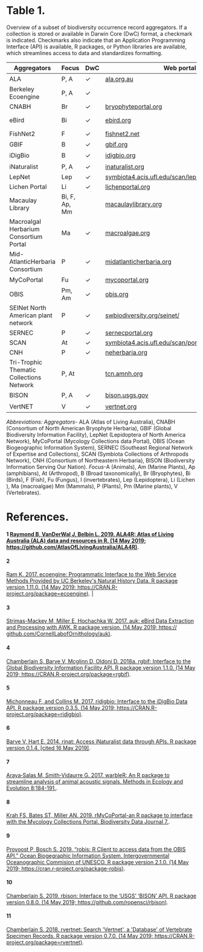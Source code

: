 
# **Table 1.**   
Overview of a subset of biodiversity occurrence record aggregators. If a collection is stored or available in Darwin Core (DwC) format, a checkmark is indicated. Checkmarks also indicate that an Application Programming Interface (API) is available, R packages, or Python libraries are available, which streamlines access to data and standardizes formatting.
  
  
| Aggregators                              | Focus         | DwC | Web portal                                          | API | R packages   | Python    |
|------------------------------------------|---------------|-----|-----------------------------------------------------|-----|--------------|-----------|
| ALA                                      | P, A          | ✓   | [ala.org.au](https://www.ala.org.au/)                                        | ✓   | ALA4R<sup>[1](<#1>)</sup>       |           |
| Berkeley Ecoengine                       | P, A          | ✓   |                                                     | ✓   | Ecoengine<sup>[2](<#2>)</sup>   |           |
| CNABH                                    | Br            | ✓   | [bryophyteportal.org](https://bryophyteportal.org/portal/)                                 |     |              |           |
| eBird                                    | Bi            | ✓   | [ebird.org](https://ebird.org/home)                                         | ✓   | Auk<sup>[3](<#3>)</sup>         | ebird-api |
| FishNet2                                 | F             | ✓   | [fishnet2.net](http://fishnet2.net/)                                        | ✓   |              | fishnet   |
| GBIF                                     | B             | ✓   | [gbif.org](https://www.gbif.org/)                                           | ✓   | Rgbif<sup>[4](<#4>)</sup>      | pygbif    |
| iDigBio                                  | B             | ✓   | [idigbio.org](https://www.idigbio.org/)                                      | ✓   | Ridigbio<sup>[5](<#5>)</sup>    | idigbio   |
| iNaturalist                              | P, A          | ✓   | [inaturalist.org](https://www.inaturalist.org)                                     | ✓   | Rinat<sup>[6](<#6>)</sup>       |           |
| LepNet                                   | Lep           | ✓   | [symbiota4.acis.ufl.edu/scan/lepnet/portal/index.php](http://symbiota4.acis.ufl.edu/scan/lepnet/portal/index.php) |     |              |           |
| Lichen Portal                            | Li            | ✓   | [lichenportal.org](https://lichenportal.org/cnalh/#)                                    |     |              |           |
| Macaulay Library                         | Bi, F, Ap, Mm |     | [macaulaylibrary.org](https://www.macaulaylibrary.org/)                                 |     | WarbleR<sup>[7](<#7>)</sup>     |           |
| Macroalgal Herbarium Consortium Portal​  | Ma            | ✓   | [macroalgae.org](https://macroalgae.org/portal/)                                  |     |              |           |
| Mid-AtlanticHerbaria Consortium          | P             | ✓   | [midatlanticherbaria.org](http://midatlanticherbaria.org/portal/)                             |     |              |           |
| MyCoPortal                               | Fu            | ✓   | [mycoportal.org](https://mycoportal.org/portal/)                                      |     | RMyCoPortal<sup>[8](<#8>)</sup> |           |
| OBIS                                     | Pm, Am        | ✓   | [obis.org](https://mapper.obis.org/)                                            | ✓   | Robis<sup>[9](<#9>)</sup>       |           |
| SEINet North American plant network      | P             | ✓   | [swbiodiversity.org/seinet/](http://swbiodiversity.org/seinet/)                         |     |              |           |
| SERNEC                                   | P             | ✓   | [sernecportal.org](http://sernecportal.org/portal/)                                    |     |              |           |
| SCAN                                     | At            | ✓   | [symbiota4.acis.ufl.edu/scan/portal/](http://symbiota4.acis.ufl.edu/scans/portal/)                |     |              |           |
| CNH​                                     | P             | ✓   | [neherbaria.org](http://portal.neherbaria.org/portal/)                                      |     |              |           |
| Tri-Trophic Thematic Collections Network | P, At         |     | [tcn.amnh.org](http://tcn.amnh.org/)                                        |     |              |           |
| BISON                                    | P, A          | ✓   | [bison.usgs.gov](https://bison.usgs.gov/#home)                                      | ✓   | Rbison<sup>[10](<#10>)</sup>     |           |
| VertNET                                  | V             | ✓   | [vertnet.org](http://vertnet.org/)                                         | ✓   | RVertNet<sup>[11](<#11>)</sup>   |           |

*Abbreviations:* *Aggregators*- ALA (Atlas of Living Australia), CNABH (Consortium of North American Bryophyte Herbaria), GBIF (Global Biodiversity Information Facility), LepNet (Lepidoptera of North America Network), MyCoPortal (Mycology Collections data Portal), OBIS (Ocean Biogeographic Information System), SERNEC (Southeast Regional Network of Expertise and Collections), SCAN (Symbiota Collections of Arthropods Network), CNH (Consortium of Northeastern Herbaria), BISON (Biodiversity Information Serving Our Nation). *Focus*-A (Animals), Am (Marine Plants), Ap (amphibians), At (Arthropod​), B (Broad taxonomically), Br (Bryophytes), Bi (Birds), F (Fish), Fu (Fungus​), I (invertebrates), Lep (Lepidoptera​), Li (Lichen​), Ma (macroalgae) Mm (Mammals), P (Plants), Pm (Marine plants), V (Vertebrates).
  
# **References**. 
#### 1  [Raymond B, VanDerWal J, Belbin L. 2019. ALA4R: Atlas of Living Australia (ALA) data and resources in R. (14 May 2019; https://github.com/AtlasOfLivingAustralia/ALA4R)](https://github.com/AtlasOfLivingAustralia/ALA4R). 
  
#### 2  
[Ram K. 2017. ecoengine: Programmatic Interface to the Web Service Methods Provided by UC Berkeley's Natural History Data. R package version 1.11.0. (14 May 2019; https://CRAN.R-project.org/package=ecoengine)](https://CRAN.R-project.org/package=ecoengine). |
  
#### 3  
[Strimas-Mackey M, Miller E, Hochachka W. 2017. auk: eBird Data Extraction and Processing with AWK. R package version. (14 May 2019; https://​github.com/​CornellLabofOrnithology/​auk)](https://​github.com/​CornellLabofOrnithology/​auk). 
  
#### 4     
[Chamberlain S, Barve V, Mcglinn D, Oldoni D. 2018a. rgbif: Interface to the Global Biodiversity Information Facility API. R package version 1.1.0. (14 May 2019; https://CRAN.R-project.org/package=rgbif)](https://CRAN.R-project.org/package=rgbif).

#### 5    
[Michonneau F, and Collins M. 2017. ridigbio: Interface to the iDigBio Data API. R package version 0.3.5. (14 May 2019; https://CRAN.R-project.org/package=ridigbio)](https://CRAN.R-project.org/package=ridigbio). 
  
#### 6
[Barve V, Hart E. 2014. rinat: Access iNaturalist data through APIs. R package version 0.1.4. [cited 16 May 2019]](https://github.com/ropensci/rinat). 
  
#### 7    
[Araya‐Salas M, Smith‐Vidaurre G. 2017. warbleR: An R package to streamline analysis of animal acoustic signals. Methods in Ecology and Evolution 8:184-191.](https://besjournals.onlinelibrary.wiley.com/doi/full/10.1111/2041-210X.12624). 
  
#### 8    
[Krah FS, Bates ST, Miller AN. 2019. rMyCoPortal-an R package to interface with the Mycology Collections Portal. Biodiversity Data Journal 7.](https://www.ncbi.nlm.nih.gov/pmc/articles/PMC6341041/).  
  
#### 9    
[Provoost P, Bosch S. 2019. “robis: R Client to access data from the OBIS API.” Ocean Biogegraphic Information System. Intergovernmental Oceanographic Commision of UNESCO. R package version 2.1.0. (14 May 2019; https://cran.r-project.org/package-robis)](https://cran.r-project.org/package-robis). 
  
#### 10    
[Chamberlain S. 2019. rbison: Interface to the ‘USGS’ ‘BISON’ API. R package version 0.8.0. (14 May 2019; https://github.com/ropensci/rbison)](https://github.com/ropensci/rbison). 
  
#### 11    
[Chamberlain S. 2018. rvertnet: Search 'Vertnet', a 'Database' of Vertebrate Specimen Records. R package version 0.7.0. (14 May 2019; https://CRAN.R-project.org/package=rvertnet)](https://CRAN.R-project.org/package=rvertnet).  

